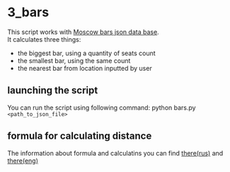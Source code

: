 # 3_bars
This script works with [Moscow bars json data base](http://data.mos.ru/opendata/7710881420-bary/ "download source").  
It calculates three things:  
* the biggest bar, using a quantity of seats count  
* the smallest bar, using the same count  
* the nearest bar from  location inputted by user  

## launching the script  
You can run the script using following command: python bars.py `<path_to_json_file>`  
## formula for calculating distance  
The information about formula and calculatins you can find [there(rus)](http://gis-lab.info/qa/great-circles.html) and [there(eng)](https://en.wikipedia.org/wiki/Haversine_formula)  

